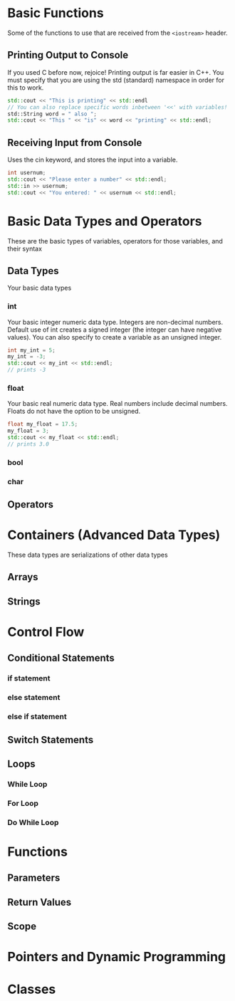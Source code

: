 # Basic Functions
Some of the functions to use that are received from the ```<iostream>``` header.
## Printing Output to Console
If you used C before now, rejoice! Printing output is far easier in C++. You must specify that you are using the std (standard) namespace in order for this to work.
```cpp
std::cout << "This is printing" << std::endl
// You can also replace specific words inbetween '<<' with variables!
std::String word = " also ";
std::cout << "This " << "is" << word << "printing" << std::endl;
```
## Receiving Input from Console
Uses the cin keyword, and stores the input into a variable.
```cpp
int usernum;
std::cout << "Please enter a number" << std::endl;
std::in >> usernum;
std::cout << "You entered: " << usernum << std::endl;
```

# Basic Data Types and Operators
These are the basic types of variables, operators for those variables, and their syntax
## Data Types
Your basic data types
### int
Your basic integer numeric data type. Integers are non-decimal numbers. Default use of int creates a signed integer (the integer can have negative values). You can also specify to create a variable as an unsigned integer.
```cpp
int my_int = 5;
my_int = -3;
std::cout << my_int << std::endl;
// prints -3
```
### float
Your basic real numeric data type. Real numbers include decimal numbers. Floats do not have the option to be unsigned.
```cpp
float my_float = 17.5;
my_float = 3;
std::cout << my_float << std::endl;
// prints 3.0
```
### bool

### char

## Operators

# Containers (Advanced Data Types)
These data types are serializations of other data types
## Arrays

## Strings



# Control Flow

## Conditional Statements

### if statement

### else statement

### else if statement

## Switch Statements

## Loops

### While Loop

### For Loop

### Do While Loop



# Functions

## Parameters

## Return Values

## Scope



# Pointers and Dynamic Programming



# Classes